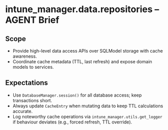 # intune_manager.data.repositories – AGENT Brief

## Scope
- Provide high-level data access APIs over SQLModel storage with cache awareness.
- Coordinate cache metadata (TTL, last refresh) and expose domain models to services.

## Expectations
- Use `DatabaseManager.session()` for all database access; keep transactions short.
- Always update `CacheEntry` when mutating data to keep TTL calculations accurate.
- Log noteworthy cache operations via `intune_manager.utils.get_logger` if behaviour deviates (e.g., forced refresh, TTL override).

